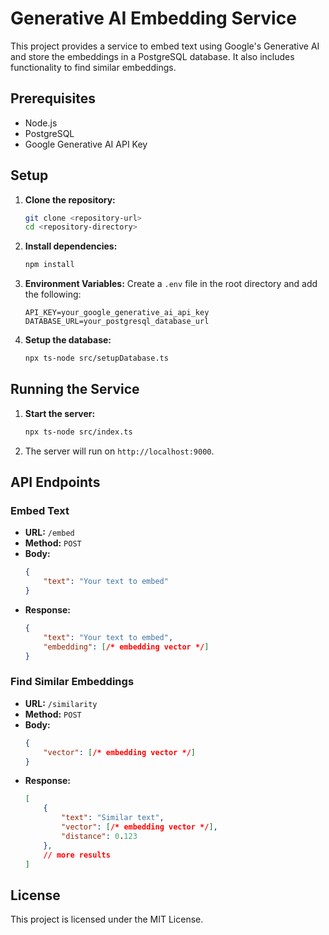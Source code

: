 # Generative AI Embedding Service

This project provides a service to embed text using Google's Generative AI and store the embeddings in a PostgreSQL database. It also includes functionality to find similar embeddings.

## Prerequisites

- Node.js
- PostgreSQL
- Google Generative AI API Key

## Setup

1. **Clone the repository:**
    ```sh
    git clone <repository-url>
    cd <repository-directory>
    ```

2. **Install dependencies:**
    ```sh
    npm install
    ```

3. **Environment Variables:**
    Create a `.env` file in the root directory and add the following:
    ```env
    API_KEY=your_google_generative_ai_api_key
    DATABASE_URL=your_postgresql_database_url
    ```

4. **Setup the database:**
    ```sh
    npx ts-node src/setupDatabase.ts
    ```

## Running the Service

1. **Start the server:**
    ```sh
    npx ts-node src/index.ts
    ```

2. The server will run on `http://localhost:9000`.

## API Endpoints

### Embed Text

- **URL:** `/embed`
- **Method:** `POST`
- **Body:**
    ```json
    {
        "text": "Your text to embed"
    }
    ```
- **Response:**
    ```json
    {
        "text": "Your text to embed",
        "embedding": [/* embedding vector */]
    }
    ```

### Find Similar Embeddings

- **URL:** `/similarity`
- **Method:** `POST`
- **Body:**
    ```json
    {
        "vector": [/* embedding vector */]
    }
    ```
- **Response:**
    ```json
    [
        {
            "text": "Similar text",
            "vector": [/* embedding vector */],
            "distance": 0.123
        },
        // more results
    ]
    ```

## License

This project is licensed under the MIT License.
